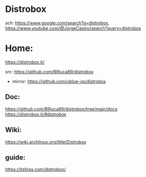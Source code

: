 # Distrobox
sch: https://www.google.com/search?q=distrobox, https://www.youtube.com/@JorgeCastro/search?query=distrobox

# Home:
https://distrobox.it/

src: https://github.com/89luca89/distrobox
- mirror: https://github.com/ublue-os/distrobox

## Doc:
https://github.com/89luca89/distrobox/tree/main/docs
https://distrobox.it/#distrobox

## Wiki:
https://wiki.archlinux.org/title/Distrobox

## guide:
https://itsfoss.com/distrobox/
